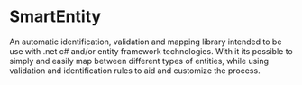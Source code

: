 SmartEntity
===========

An automatic identification, validation and mapping library intended to be use with .net c# and/or entity framework technologies. With it its possible to simply and easily map between different types of entities, while using validation and identification rules to aid and customize the process.
